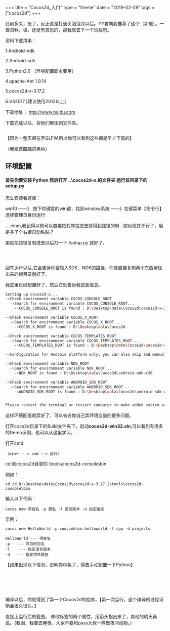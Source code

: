 +++
title = "Cocos2d_入门"
type = "theme"
date = "2019-02-28"
tags = ["cocos2d"]
+++

此前多久，忘了，反正就是打通关泡泡龙以后。YY君向我推荐了这个（如题）。一查资料，诶。还挺有意思的，那我就去下一个玩玩吧。

资料下载清单：

1.Android-ndk

2.Android-sdk

3.Python2.0 （环境配置脚本要用）

4.apache-Ant 1.9.14

5.cocos2d-x-3.17.2

6.VS2017 [建议使用2012以上]

下载地址： http://www.baidu.com

下载完成以后，将他们解压到文件夹。

<img src="https://ae04.alicdn.com/kf/H7d2a8c0c7bc74d849e2834aa587a6e75u.png" alt="" />

【因为一整天都在弄GLFW,所以你可以看到这些都是早上下载的】

（我爱这酷酷的黑色）

## 环境配置

#### 首先你要安装 Python&nbsp;然后打开 ..\cocos2d-x.的文件夹&nbsp;运行该目录下的setup.py

怎么安装看这里：

win10 &mdash;&mdash;》 按下你键盘的win键，找到window系统 &mdash;&mdash;》右键菜单【命令行】选择管理员身份运行

....emm,我记得以前可以直接把程序拉进去就得到路径的呀...貌似现在不行了，但是多了个右键自动粘贴？

那就把路径复制进去以后打一下 /setup.py 就好了。

<img src="https://ae06.alicdn.com/kf/H881a0b8b213f4e3384a248acc3830192B.png" alt="" />

&nbsp;

回车运行以后,它会告诉你要输入SDK、NDK的路径，你就直接复制两个东西解压出来的根目录就好了。

我这里已经配置好了，然后它就告诉我这些信息。

```bash
Setting up cocos2d-x...
->Check environment variable COCOS_CONSOLE_ROOT
  ->Search for environment variable COCOS_CONSOLE_ROOT...
    ->COCOS_CONSOLE_ROOT is found : D:\Desktop\data\Cocos2d\cocos2d-x-3.17.2\tools\cocos2d-console\bin

->Check environment variable COCOS_X_ROOT
  ->Search for environment variable COCOS_X_ROOT...
    ->COCOS_X_ROOT is found : D:\Desktop\data\Cocos2d

->Check environment variable COCOS_TEMPLATES_ROOT
  ->Search for environment variable COCOS_TEMPLATES_ROOT...
    ->COCOS_TEMPLATES_ROOT is found : D:\Desktop\data\Cocos2d\cocos2d-x-3.17.2\templates

->Configuration for Android platform only, you can also skip and manually edit your environment variables

->Check environment variable NDK_ROOT
  ->Search for environment variable NDK_ROOT...
    ->NDK_ROOT is found : D:\Desktop\data\Cocos2d\android-ndk-r20

->Check environment variable ANDROID_SDK_ROOT
  ->Search for environment variable ANDROID_SDK_ROOT...
    ->ANDROID_SDK_ROOT is found : D:\Desktop\data\Cocos2d\android-sdk-windows


Please restart the terminal or restart computer to make added system variables take effect
```

这样环境配置就弄好了，可以省去你自己弄环境变量的很多问题。

打开cocs2d目录下的Build文件夹下，启动**cocos2d-win32.sln**,可以看到有很多的Demo示例，也可以从这里学习。

打开cmd

```
（win+r --> cmd --> 运行）
```

cd 到cocos2d目录的 \tools\cocos2d-console\bin

例如：

```
cd /d D:\Desktop\data\Cocos2d\cocos2d-x-3.17.2\tools\cocos2d-console\bin
```

输入以下代码：

```
cocos new 项目名 -p 报名 -l 语言版本 -d 指定路径
```

示例：

```
cocos new HelloWorld -p com.inkhin.helloworld -l cpp -d projects

HelloWorld --- 项目名
-p   --- 项目的包名
-l    --- 指定语言版本
-d   --- 指定项目路径
```

【如果出现以下情况，说明你中奖了，得去手动配置一下Python】

<img src="https://ae03.alicdn.com/kf/H047727570f424566a851818609930441q.png" alt="" />

&nbsp;<img src="https://ae05.alicdn.com/kf/Ha29f5d3ddf754c42a9797c0f3a511d00G.png" alt="" />

<img src="https://ae06.alicdn.com/kf/Hfa923696062940519b74d0d760246cdcf.png" alt="" />

<img src="https://ae05.alicdn.com/kf/H1d1447a02c5b4aee90f45d91d4c3c1e9N.png" alt="" />

编译以后，你就得到了第一个Cocos2d的程序，【第一次运行，这个编译的过程可能会很久很久。】

直接上运行后的截图。 修改标签的两个属性，用箭头指出来了，其他的明天再说。{我困，我要去睡觉，大家不要和pass大叔一样做夜间动物。}

<img src="https://ae06.alicdn.com/kf/H8901ac62f8e54220936fa55bdd85f400s.png" alt="" />

&nbsp;

